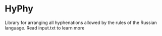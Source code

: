 # HyPhy
Library for arranging all hyphenations allowed by the rules of the Russian language.
Read input.txt to learn more

